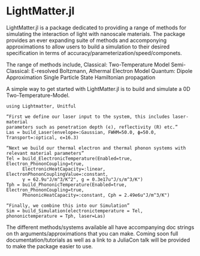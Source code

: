 # LightMatter.jl
 
LightMatter.jl is a package dedicated to providing a range of methods for 
simulating the interaction of light with nanoscale materials. The package
provides an ever expanding suite of methods and accomponying approximations
to allow users to build a simulation to their desired specification in terms
of accuracy/parameterization/speed/componets.

The range of methods include,
Classical: Two-Temperature Model
Semi-Classical: E-resolved Boltzmann, Athermal Electron Model
Quantum: Dipole Approximation Single Particle State Hamiltonian propagation

A simple way to get started with LightMatter.jl is to build and simulate a
0D Two-Temperature-Model.
```
using Lightmatter, Unitful

“First we define our laser input to the system, this includes laser-material 
parameters such as penetration depth (ϵ), reflectivity (R) etc.”
Las = build_Laser(envelope=:Gaussian, FWHM=50.0, ϕ=50.0, Transport=:optical, ϵ=16.3)

“Next we build our thermal electron and thermal phonon systems with relevant material parameters”
Tel = build_ElectronicTemperature(Enabled=true, Electron_PhononCoupling=true, 
      ElectronicHeatCapacity=:linear, ElectronPhononCouplingValue=:constant, 
      γ = 62.9u"J/m^3/K^2", g = 0.3e17u"J/s/m^3/K")
Tph = build_PhononicTemperature(Enabled=true, Electron_PhononCoupling=true, 
      PhononicHeatCapacity=:constant, Cph = 2.49e6u"J/m^3/K")

“Finally, we combine this into our Simulation”
Sim = build_Simulation(electronictemperature = Tel, phononictemperature = Tph, laser=Las) 
```

The different methods/systems available all have accompanying doc strings on th
arguments/approximations that you can make. 
Coming soon full documentation/tutorials as well as a link to a JuliaCon talk will be
provided to make the package easier to use. 